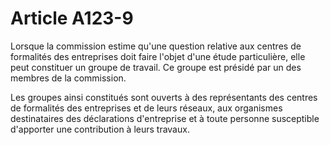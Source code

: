 # Article A123-9

<p> 					Lorsque la commission estime qu'une question relative aux centres de formalités des entreprises doit faire l'objet d'une étude particulière, elle peut constituer un groupe de travail. Ce groupe est présidé par un des membres de la commission.</p><p>Les groupes ainsi constitués sont ouverts à des représentants des centres de formalités des entreprises et de leurs réseaux, aux organismes destinataires des déclarations d'entreprise et à toute personne susceptible d'apporter une contribution à leurs travaux.<br/></p>